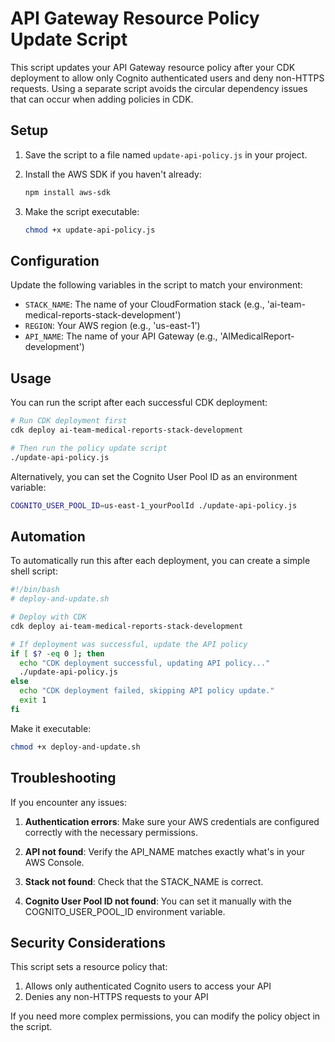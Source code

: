 # API Gateway Resource Policy Update Script

This script updates your API Gateway resource policy after your CDK deployment to allow only Cognito authenticated users and deny non-HTTPS requests. Using a separate script avoids the circular dependency issues that can occur when adding policies in CDK.

## Setup

1. Save the script to a file named `update-api-policy.js` in your project.

2. Install the AWS SDK if you haven't already:
   ```bash
   npm install aws-sdk
   ```

3. Make the script executable:
   ```bash
   chmod +x update-api-policy.js
   ```

## Configuration

Update the following variables in the script to match your environment:

- `STACK_NAME`: The name of your CloudFormation stack (e.g., 'ai-team-medical-reports-stack-development')
- `REGION`: Your AWS region (e.g., 'us-east-1')
- `API_NAME`: The name of your API Gateway (e.g., 'AIMedicalReport-development')

## Usage

You can run the script after each successful CDK deployment:

```bash
# Run CDK deployment first
cdk deploy ai-team-medical-reports-stack-development

# Then run the policy update script
./update-api-policy.js
```

Alternatively, you can set the Cognito User Pool ID as an environment variable:

```bash
COGNITO_USER_POOL_ID=us-east-1_yourPoolId ./update-api-policy.js
```

## Automation

To automatically run this after each deployment, you can create a simple shell script:

```bash
#!/bin/bash
# deploy-and-update.sh

# Deploy with CDK
cdk deploy ai-team-medical-reports-stack-development

# If deployment was successful, update the API policy
if [ $? -eq 0 ]; then
  echo "CDK deployment successful, updating API policy..."
  ./update-api-policy.js
else
  echo "CDK deployment failed, skipping API policy update."
  exit 1
fi
```

Make it executable:
```bash
chmod +x deploy-and-update.sh
```

## Troubleshooting

If you encounter any issues:

1. **Authentication errors**: Make sure your AWS credentials are configured correctly with the necessary permissions.

2. **API not found**: Verify the API_NAME matches exactly what's in your AWS Console.

3. **Stack not found**: Check that the STACK_NAME is correct.

4. **Cognito User Pool ID not found**: You can set it manually with the COGNITO_USER_POOL_ID environment variable.

## Security Considerations

This script sets a resource policy that:

1. Allows only authenticated Cognito users to access your API
2. Denies any non-HTTPS requests to your API

If you need more complex permissions, you can modify the policy object in the script.